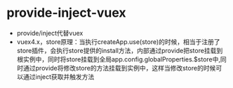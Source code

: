 # provide-inject-vuex
- provide/inject代替vuex
- vuex4.x，store原理：当执行createApp.use(store)的时候，相当于注册了store插件，会执行store提供的install方法，内部通过provide把store挂载到根实例中，同时将store挂载到全局app.config.globalProperties.$store中,同时通过provide将修改store的方法挂载到实例中，这样当修改store的时候可以通过inject获取并触发方法
